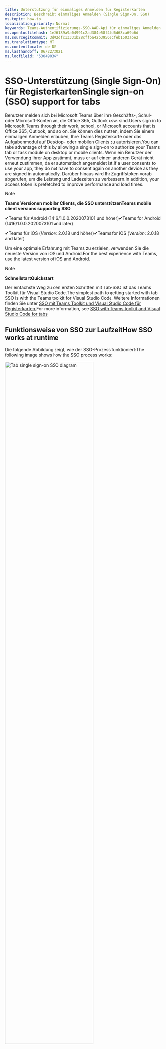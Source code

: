 ```yaml
---
title: Unterstützung für einmaliges Anmelden für Registerkarten
description: Beschreibt einmaliges Anmelden (Single Sign-On, SSO)
ms.topic: how-to
localization_priority: Normal
keywords: Teams-Authentifizierungs-SSO-AAD-Api für einmaliges Anmelden
ms.openlocfilehash: 1e26189a9a04991c2ad384e58f4fd6d68ca69b6d
ms.sourcegitcommit: 3d02dfc13331b28cffba42b39560cfeb1503abe2
ms.translationtype: MT
ms.contentlocale: de-DE
ms.lasthandoff: 06/22/2021
ms.locfileid: "53049036"
---
```

# <a name="single-sign-on-sso-support-for-tabs"></a><span data-ttu-id="13e89-104">SSO-Unterstützung (Single Sign-On) für Registerkarten</span><span class="sxs-lookup"><span data-stu-id="13e89-104">Single sign-on (SSO) support for tabs</span></span>

<span data-ttu-id="13e89-105">Benutzer melden sich bei Microsoft Teams über ihre Geschäfts-, Schul- oder Microsoft-Konten an, die Office 365, Outlook usw. sind.</span><span class="sxs-lookup"><span data-stu-id="13e89-105">Users sign in to Microsoft Teams through their work, school, or Microsoft accounts that is Office 365, Outlook, and so on.</span></span> <span data-ttu-id="13e89-106">Sie können dies nutzen, indem Sie einem einmaligen Anmelden erlauben, Ihre Teams Registerkarte oder das Aufgabenmodul auf Desktop- oder mobilen Clients zu autorisieren.</span><span class="sxs-lookup"><span data-stu-id="13e89-106">You can take advantage of this by allowing a single sign-on to authorize your Teams tab or task module on desktop or mobile clients.</span></span> <span data-ttu-id="13e89-107">Wenn ein Benutzer der Verwendung Ihrer App zustimmt, muss er auf einem anderen Gerät nicht erneut zustimmen, da er automatisch angemeldet ist.</span><span class="sxs-lookup"><span data-stu-id="13e89-107">If a user consents to use your app, they do not have to consent again on another device as they are signed in automatically.</span></span> <span data-ttu-id="13e89-108">Darüber hinaus wird Ihr Zugriffstoken vorab abgerufen, um die Leistung und Ladezeiten zu verbessern.</span><span class="sxs-lookup"><span data-stu-id="13e89-108">In addition, your access token is prefetched to improve performance and load times.</span></span>

> [!NOTE]
> <span data-ttu-id="13e89-109">**Teams Versionen mobiler Clients, die SSO unterstützen**</span><span class="sxs-lookup"><span data-stu-id="13e89-109">**Teams mobile client versions supporting SSO**</span></span>  
>
> <span data-ttu-id="13e89-110">✔Teams für Android (1416/1.0.0.2020073101 und höher)</span><span class="sxs-lookup"><span data-stu-id="13e89-110">✔Teams for Android (1416/1.0.0.2020073101 and later)</span></span>
>
> <span data-ttu-id="13e89-111">✔Teams für iOS (_Version:_ 2.0.18 und höher)</span><span class="sxs-lookup"><span data-stu-id="13e89-111">✔Teams for iOS (_Version_: 2.0.18 and later)</span></span>  
>
> <span data-ttu-id="13e89-112">Um eine optimale Erfahrung mit Teams zu erzielen, verwenden Sie die neueste Version von iOS und Android.</span><span class="sxs-lookup"><span data-stu-id="13e89-112">For the best experience with Teams, use the latest version of iOS and Android.</span></span>

> [!NOTE]
> <span data-ttu-id="13e89-113">**Schnellstart**</span><span class="sxs-lookup"><span data-stu-id="13e89-113">**Quickstart**</span></span>  
>
> <span data-ttu-id="13e89-114">Der einfachste Weg zu den ersten Schritten mit Tab-SSO ist das Teams Toolkit für Visual Studio Code.</span><span class="sxs-lookup"><span data-stu-id="13e89-114">The simplest path to getting started with tab SSO is with the Teams toolkit for Visual Studio Code.</span></span> <span data-ttu-id="13e89-115">Weitere Informationen finden Sie unter [SSO mit Teams Toolkit und Visual Studio Code für Registerkarten.](../../../toolkit/visual-studio-code-tab-sso.md)</span><span class="sxs-lookup"><span data-stu-id="13e89-115">For more information, see [SSO with Teams toolkit and Visual Studio Code for tabs](../../../toolkit/visual-studio-code-tab-sso.md)</span></span>

## <a name="how-sso-works-at-runtime"></a><span data-ttu-id="13e89-116">Funktionsweise von SSO zur Laufzeit</span><span class="sxs-lookup"><span data-stu-id="13e89-116">How SSO works at runtime</span></span>

<span data-ttu-id="13e89-117">Die folgende Abbildung zeigt, wie der SSO-Prozess funktioniert:</span><span class="sxs-lookup"><span data-stu-id="13e89-117">The following image shows how the SSO process works:</span></span>

<!-- markdownlint-disable MD033 -->
<img src="~/assets/images/tabs/tabs-sso-diagram.png" alt="Tab single sign-on SSO diagram" width="75%"/>

1. <span data-ttu-id="13e89-118">In der Registerkarte wird ein JavaScript-Aufruf an `getAuthToken()` durchgeführt.</span><span class="sxs-lookup"><span data-stu-id="13e89-118">In the tab, a JavaScript call is made to `getAuthToken()`.</span></span> <span data-ttu-id="13e89-119">Dadurch wird Teams angewiesen, ein Authentifizierungstoken für die Registerkartenanwendung abzurufen.</span><span class="sxs-lookup"><span data-stu-id="13e89-119">This tells Teams to obtain an authentication token for the tab application.</span></span>
2. <span data-ttu-id="13e89-120">Wenn der aktuelle Benutzer ihre Registerkartenanwendung zum ersten Mal verwendet hat, wird eine Anforderungsaufforderung zur Zustimmung angezeigt, wenn eine Zustimmung erforderlich ist, oder um die schrittweise Authentifizierung wie die zweistufige Authentifizierung zu behandeln.</span><span class="sxs-lookup"><span data-stu-id="13e89-120">If this is the first time the current user has used your tab application, there is a request prompt to consent if consent is required or to handle step-up authentication such as two-factor authentication.</span></span>
3. <span data-ttu-id="13e89-121">Teams fordert das Registerkartenanwendungstoken vom Azure Active Directory-Endpunkt (AAD) für den aktuellen Benutzer an.</span><span class="sxs-lookup"><span data-stu-id="13e89-121">Teams requests the tab application token from the Azure Active Directory (AAD) endpoint for the current user.</span></span>
4. <span data-ttu-id="13e89-122">AAD sendet das Registerkartenanwendungstoken an die Teams Anwendung.</span><span class="sxs-lookup"><span data-stu-id="13e89-122">AAD sends the tab application token to the Teams application.</span></span>
5. <span data-ttu-id="13e89-123">Teams sendet das Registerkartenanwendungstoken als Teil des ergebnisobjekts, das vom Aufruf zurückgegeben wird, an die `getAuthToken()` Registerkarte.</span><span class="sxs-lookup"><span data-stu-id="13e89-123">Teams sends the tab application token to the tab as part of the result object returned by the `getAuthToken()` call.</span></span>
6. <span data-ttu-id="13e89-124">Das Token wird in der Registerkartenanwendung mithilfe von JavaScript analysiert, um die erforderlichen Informationen wie die E-Mail-Adresse des Benutzers zu extrahieren.</span><span class="sxs-lookup"><span data-stu-id="13e89-124">The token is parsed in the tab application using JavaScript, to extract required information, such as the user's email address.</span></span>

> [!NOTE]
> <span data-ttu-id="13e89-125">Dies gilt nur für die `getAuthToken()` Zustimmung zu einer begrenzten Gruppe von APIs auf Benutzerebene, bei denen es sich um E-Mails, Profile, offline_access und OpenId handelt.</span><span class="sxs-lookup"><span data-stu-id="13e89-125">The `getAuthToken()` is only valid for consenting to a limited set of user-level APIs that is email, profile, offline_access and OpenId.</span></span> <span data-ttu-id="13e89-126">Es wird nicht für weitere Graph Bereichen wie `User.Read` oder `Mail.Read` verwendet.</span><span class="sxs-lookup"><span data-stu-id="13e89-126">It is not used for further Graph scopes such as `User.Read` or `Mail.Read`.</span></span> <span data-ttu-id="13e89-127">Empfohlene Problemumgehungen finden Sie in [zusätzlichen Graph Bereichen.](#apps-that-require-additional-graph-scopes)</span><span class="sxs-lookup"><span data-stu-id="13e89-127">For suggested workarounds, see [additional Graph scopes](#apps-that-require-additional-graph-scopes).</span></span>

<span data-ttu-id="13e89-128">Die SSO-API funktioniert auch in [Aufgabenmodulen,](../../../task-modules-and-cards/what-are-task-modules.md) die Webinhalte einbetten.</span><span class="sxs-lookup"><span data-stu-id="13e89-128">The SSO API also works in [task modules](../../../task-modules-and-cards/what-are-task-modules.md) that embed web content.</span></span>

## <a name="develop-an-sso-microsoft-teams-tab"></a><span data-ttu-id="13e89-129">Entwickeln einer SSO-Microsoft Teams-Registerkarte</span><span class="sxs-lookup"><span data-stu-id="13e89-129">Develop an SSO Microsoft Teams tab</span></span>

<span data-ttu-id="13e89-130">In diesem Abschnitt werden die Aufgaben zum Erstellen einer Teams Registerkarte beschrieben, die SSO verwendet.</span><span class="sxs-lookup"><span data-stu-id="13e89-130">This section describes the tasks involved in creating a Teams tab that uses SSO.</span></span> <span data-ttu-id="13e89-131">Diese Aufgaben sind sprach- und frameworkunabhängig.</span><span class="sxs-lookup"><span data-stu-id="13e89-131">These tasks are language- and framework-agnostic.</span></span>

### <a name="1-create-your-aad-application"></a><span data-ttu-id="13e89-132">1. Erstellen Der AAD-Anwendung</span><span class="sxs-lookup"><span data-stu-id="13e89-132">1. Create your AAD application</span></span>

<span data-ttu-id="13e89-133">**So registrieren Sie Ihre Anwendung in der [AAD-Portalübersicht](https://azure.microsoft.com/features/azure-portal/)**</span><span class="sxs-lookup"><span data-stu-id="13e89-133">**To register your application in the [AAD portal](https://azure.microsoft.com/features/azure-portal/) overview**</span></span>

1. <span data-ttu-id="13e89-134">Rufen Sie Ihre [AAD-Anwendungs-ID ab.](/azure/active-directory/develop/howto-create-service-principal-portal#get-values-for-signing-in)</span><span class="sxs-lookup"><span data-stu-id="13e89-134">Get your [AAD Application ID](/azure/active-directory/develop/howto-create-service-principal-portal#get-values-for-signing-in).</span></span> 
1. <span data-ttu-id="13e89-135">Geben Sie die Berechtigungen an, die Ihre Anwendung für den AAD-Endpunkt benötigt, und optional Graph.</span><span class="sxs-lookup"><span data-stu-id="13e89-135">Specify the permissions that your application needs for the AAD endpoint and, optionally, Graph.</span></span>
1. <span data-ttu-id="13e89-136">[Erteilen von Berechtigungen](/azure/active-directory/develop/howto-create-service-principal-portal#configure-access-policies-on-resources) für Teams Desktop-, Web- und mobile Anwendungen.</span><span class="sxs-lookup"><span data-stu-id="13e89-136">[Grant permissions](/azure/active-directory/develop/howto-create-service-principal-portal#configure-access-policies-on-resources) for Teams desktop, web, and mobile applications.</span></span>
1. <span data-ttu-id="13e89-137">Autorisieren Sie Teams vorab, indem Sie auf die Schaltfläche **"Bereich hinzufügen"** klicken, und geben Sie im daraufhin geöffneten Bereich **access_as_user** als **Bereichsnamen** ein.</span><span class="sxs-lookup"><span data-stu-id="13e89-137">Pre-authorize Teams by selecting the **Add a scope** button and in the panel that opens, enter **access_as_user** as the **Scope name**.</span></span>

> [!NOTE]
> <span data-ttu-id="13e89-138">Es gibt einige wichtige Einschränkungen, die Sie kennen müssen:</span><span class="sxs-lookup"><span data-stu-id="13e89-138">There are some important restrictions that you must know:</span></span>
>
> * <span data-ttu-id="13e89-139">Es werden nur Graph API-Berechtigungen auf Benutzerebene unterstützt, d. h. E-Mail, Profil, offline_access, OpenId.</span><span class="sxs-lookup"><span data-stu-id="13e89-139">Only user-level Graph API permissions are supported that is, email, profile, offline_access, OpenId.</span></span> <span data-ttu-id="13e89-140">Wenn Sie Zugriff auf andere Graph Bereichen haben müssen, z. B. `User.Read` oder , lesen Sie die empfohlene `Mail.Read` [Problemumgehung.](#apps-that-require-additional-graph-scopes)</span><span class="sxs-lookup"><span data-stu-id="13e89-140">If you must have access to other Graph scopes such as `User.Read` or `Mail.Read`, see [recommended workaround](#apps-that-require-additional-graph-scopes).</span></span>
> * <span data-ttu-id="13e89-141">Es ist wichtig, dass der Domänenname Ihrer Anwendung mit dem Domänennamen übereinstimmt, den Sie für Ihre AAD-Anwendung registriert haben.</span><span class="sxs-lookup"><span data-stu-id="13e89-141">It is important that your application's domain name is the same as the domain name you have registered for your AAD application.</span></span>
> * <span data-ttu-id="13e89-142">Derzeit werden mehrere Domänen pro App nicht unterstützt.</span><span class="sxs-lookup"><span data-stu-id="13e89-142">Currently multiple domains per app are not supported.</span></span>

<span data-ttu-id="13e89-143">**So registrieren Sie Ihre App über das AAD-Portal**</span><span class="sxs-lookup"><span data-stu-id="13e89-143">**To register your app through the AAD portal**</span></span>

1. <span data-ttu-id="13e89-144">Registrieren Sie eine neue Anwendung im [AAD-App-Registrierungsportal.](https://go.microsoft.com/fwlink/?linkid=2083908)</span><span class="sxs-lookup"><span data-stu-id="13e89-144">Register a new application in the [AAD App Registrations](https://go.microsoft.com/fwlink/?linkid=2083908) portal.</span></span>
1. <span data-ttu-id="13e89-145">Wählen Sie **"Neue Registrierung"** aus.</span><span class="sxs-lookup"><span data-stu-id="13e89-145">Select **New Registration**.</span></span> <span data-ttu-id="13e89-146">Die Seite **"Anwendung registrieren"** wird angezeigt.</span><span class="sxs-lookup"><span data-stu-id="13e89-146">The **Register an application** page appears.</span></span>
1. <span data-ttu-id="13e89-147">Geben Sie auf der Seite **"Anwendung registrieren"** die folgenden Werte ein:</span><span class="sxs-lookup"><span data-stu-id="13e89-147">In the **Register an application** page, enter the following values:</span></span>
    1. <span data-ttu-id="13e89-148">Geben Sie einen **Namen** für Ihre App ein.</span><span class="sxs-lookup"><span data-stu-id="13e89-148">Enter a **Name** for your app.</span></span>
    2. <span data-ttu-id="13e89-149">Wählen Sie die **unterstützten Kontotypen** aus, wählen Sie den Kontotyp "Einzelner Mandant" oder "Mehrinstanzenkonto" aus.</span><span class="sxs-lookup"><span data-stu-id="13e89-149">Choose the **Supported account types**, select single tenant or multitenant account type.</span></span> <span data-ttu-id="13e89-150">¹</span><span class="sxs-lookup"><span data-stu-id="13e89-150">¹</span></span>
    * <span data-ttu-id="13e89-151">Lassen Sie **URI umleiten** leer.</span><span class="sxs-lookup"><span data-stu-id="13e89-151">Leave **Redirect URI** empty.</span></span>
    3. <span data-ttu-id="13e89-152">Wählen Sie **Registrieren** aus.</span><span class="sxs-lookup"><span data-stu-id="13e89-152">Choose **Register**.</span></span>
1. <span data-ttu-id="13e89-153">Kopieren und speichern Sie auf der Übersichtsseite die **Anwendungs-ID (Client-ID).**</span><span class="sxs-lookup"><span data-stu-id="13e89-153">On the overview page, copy and save the **Application (client) ID**.</span></span> <span data-ttu-id="13e89-154">Sie müssen ihn später beim Aktualisieren des Teams Anwendungsmanifests verwenden.</span><span class="sxs-lookup"><span data-stu-id="13e89-154">You must have it later when updating your Teams application manifest.</span></span>
1. <span data-ttu-id="13e89-155">Wählen Sie unter **Verwalten** die Option **Eine API verfügbar machen** aus.</span><span class="sxs-lookup"><span data-stu-id="13e89-155">Under **Manage**, select **Expose an API**.</span></span>

    > [!NOTE]
    > <span data-ttu-id="13e89-156">Wenn Sie eine App mit einem Bot und einer Registerkarte erstellen, geben Sie den Anwendungs-ID-URI als `api://fully-qualified-domain-name.com/botid-{YourBotId}` .</span><span class="sxs-lookup"><span data-stu-id="13e89-156">If you are building an app with a bot and a tab, enter the Application ID URI as `api://fully-qualified-domain-name.com/botid-{YourBotId}`.</span></span>

1. <span data-ttu-id="13e89-157">Wählen Sie den Link **"Festlegen"** aus, um den Anwendungs-ID-URI in Form von zu `api://{AppID}` generieren.</span><span class="sxs-lookup"><span data-stu-id="13e89-157">Select the **Set** link to generate the Application ID URI in the form of `api://{AppID}`.</span></span> <span data-ttu-id="13e89-158">Fügen Sie Ihren vollqualifizierten Domänennamen mit einem schrägen Schrägstrich "/" an das Ende zwischen den doppelten Schrägstrichen und der GUID ein.</span><span class="sxs-lookup"><span data-stu-id="13e89-158">Insert your fully qualified domain name with a forward slash "/" appended to the end, between the double forward slashes and the GUID.</span></span> <span data-ttu-id="13e89-159">Die gesamte ID muss die Form von `api://fully-qualified-domain-name.com/{AppID}` aufweisen.</span><span class="sxs-lookup"><span data-stu-id="13e89-159">The entire ID must have the form of `api://fully-qualified-domain-name.com/{AppID}`.</span></span> <span data-ttu-id="13e89-160">² Beispiel: `api://subdomain.example.com/00000000-0000-0000-0000-000000000000` .</span><span class="sxs-lookup"><span data-stu-id="13e89-160">² For example, `api://subdomain.example.com/00000000-0000-0000-0000-000000000000`.</span></span> <span data-ttu-id="13e89-161">Der vollqualifizierte Domänenname ist der lesbare Domänenname, aus dem Ihre App bereitgestellt wird.</span><span class="sxs-lookup"><span data-stu-id="13e89-161">The fully qualified domain name is the human readable domain name from which your app is served.</span></span> <span data-ttu-id="13e89-162">Wenn Sie einen Tunneldienst wie ngrok verwenden, müssen Sie diesen Wert aktualisieren, wenn sich Ihre ngrok-Unterdomäne ändert.</span><span class="sxs-lookup"><span data-stu-id="13e89-162">If you are using a tunneling service such as ngrok, you must update this value whenever your ngrok subdomain changes.</span></span>
1. <span data-ttu-id="13e89-163">Wählen Sie **Bereich hinzufügen**.</span><span class="sxs-lookup"><span data-stu-id="13e89-163">Select **Add a scope**.</span></span> <span data-ttu-id="13e89-164">Geben Sie im daraufhin geöffneten Bereich **access_as_user** als **Bereichsnamen** ein.</span><span class="sxs-lookup"><span data-stu-id="13e89-164">In the panel that opens, enter **access_as_user** as the **Scope name**.</span></span>
1. <span data-ttu-id="13e89-165">Geben Sie im Feld **Wer zustimmen können?** **Administratoren und Benutzer** ein.</span><span class="sxs-lookup"><span data-stu-id="13e89-165">In the **Who can consent?** box, enter **Admins and users**.</span></span>
1. <span data-ttu-id="13e89-166">Geben Sie die Details in die Felder für die Konfiguration der Aufforderungen zur Administrator- und Benutzerzustimmung mit werten ein, die für den Bereich geeignet `access_as_user` sind:</span><span class="sxs-lookup"><span data-stu-id="13e89-166">Enter the details in the boxes for configuring the admin and user consent prompts with values that are appropriate for the `access_as_user` scope:</span></span>
    * <span data-ttu-id="13e89-167">**Titel der Administratoreinwilligung**: Teams kann auf das Benutzerprofil zugreifen.</span><span class="sxs-lookup"><span data-stu-id="13e89-167">**Admin consent title:** Teams can access the user’s profile.</span></span>
    * <span data-ttu-id="13e89-168">Beschreibung der **Administratorzustimmung:** Teams können die Web-APIs der App als aktueller Benutzer aufrufen.</span><span class="sxs-lookup"><span data-stu-id="13e89-168">**Admin consent description**: Teams can call the app’s web APIs as the current user.</span></span>
    * <span data-ttu-id="13e89-169">Titel der **Benutzergenehmigung:** Teams können in Ihrem Namen auf Ihr Profil zugreifen und Anforderungen stellen.</span><span class="sxs-lookup"><span data-stu-id="13e89-169">**User consent title**: Teams can access your profile and make requests on your behalf.</span></span>
    * <span data-ttu-id="13e89-170">Beschreibung der **Benutzergenehmigung:** Teams können die APIs dieser App mit den gleichen Rechten aufrufen wie Sie.</span><span class="sxs-lookup"><span data-stu-id="13e89-170">**User consent description:** Teams can call this app’s APIs with the same rights as you have.</span></span>
1. <span data-ttu-id="13e89-171">Stellen Sie sicher, **Zustand** auf **Aktiviert** festgelegt ist.</span><span class="sxs-lookup"><span data-stu-id="13e89-171">Ensure that **State** is set to **Enabled**.</span></span>
1. <span data-ttu-id="13e89-172">Wählen Sie **"Bereich hinzufügen"** aus, um die Details zu speichern.</span><span class="sxs-lookup"><span data-stu-id="13e89-172">Select **Add scope** to save the details.</span></span> <span data-ttu-id="13e89-173">Der Domänenteil des **Bereichsnamens,** der unterhalb des Textfelds angezeigt wird, muss automatisch mit dem im vorherigen Schritt festgelegten **Anwendungs-ID-URI** übereinstimmen, `/access_as_user` wobei er am Ende angefügt `api://subdomain.example.com/00000000-0000-0000-0000-000000000000/access_as_user` wird.</span><span class="sxs-lookup"><span data-stu-id="13e89-173">The domain part of the **Scope name** displayed below the text field must automatically match the **Application ID** URI set in the previous step, with `/access_as_user` appended to the end `api://subdomain.example.com/00000000-0000-0000-0000-000000000000/access_as_user`.</span></span>
1. <span data-ttu-id="13e89-174">Identifizieren Sie im Abschnitt **"Autorisierte Clientanwendungen"** die Anwendungen, die Sie für die Webanwendung Ihrer App autorisieren möchten.</span><span class="sxs-lookup"><span data-stu-id="13e89-174">In the **Authorized client applications** section, identify the applications that you want to authorize for your app’s web application.</span></span> <span data-ttu-id="13e89-175">Wählen Sie **"Clientanwendung hinzufügen"** aus.</span><span class="sxs-lookup"><span data-stu-id="13e89-175">Select **Add a client application**.</span></span> <span data-ttu-id="13e89-176">Geben Sie jede der folgenden Client-IDs ein, und wählen Sie den autorisierten Bereich aus, den Sie im vorherigen Schritt erstellt haben:</span><span class="sxs-lookup"><span data-stu-id="13e89-176">Enter each of the following client IDs and select the authorized scope you created in the previous step:</span></span>
    * <span data-ttu-id="13e89-177">`1fec8e78-bce4-4aaf-ab1b-5451cc387264`für Teams mobile oder Desktopanwendung.</span><span class="sxs-lookup"><span data-stu-id="13e89-177">`1fec8e78-bce4-4aaf-ab1b-5451cc387264` for Teams mobile or desktop application.</span></span>
    * <span data-ttu-id="13e89-178">`5e3ce6c0-2b1f-4285-8d4b-75ee78787346`für Teams Webanwendung.</span><span class="sxs-lookup"><span data-stu-id="13e89-178">`5e3ce6c0-2b1f-4285-8d4b-75ee78787346` for Teams web application.</span></span>
1. <span data-ttu-id="13e89-179">Navigieren Sie zu **API-Berechtigungen.**</span><span class="sxs-lookup"><span data-stu-id="13e89-179">Navigate to **API Permissions**.</span></span> <span data-ttu-id="13e89-180">Wählen **Sie eine Berechtigung Hinzufügen** von Microsoft  >  **Graph** delegierte  >  **Berechtigungen** aus, und fügen Sie dann die folgenden Berechtigungen aus Graph API hinzu:</span><span class="sxs-lookup"><span data-stu-id="13e89-180">Select **Add a permission** > **Microsoft Graph** > **Delegated permissions**, then add the following permissions from Graph API:</span></span>
    * <span data-ttu-id="13e89-181">User.Read ist standardmäßig aktiviert</span><span class="sxs-lookup"><span data-stu-id="13e89-181">User.Read enabled by default</span></span>
    * <span data-ttu-id="13e89-182">email</span><span class="sxs-lookup"><span data-stu-id="13e89-182">email</span></span>
    * <span data-ttu-id="13e89-183">offline_access</span><span class="sxs-lookup"><span data-stu-id="13e89-183">offline_access</span></span>
    * <span data-ttu-id="13e89-184">Openid</span><span class="sxs-lookup"><span data-stu-id="13e89-184">OpenId</span></span>
    * <span data-ttu-id="13e89-185">profile</span><span class="sxs-lookup"><span data-stu-id="13e89-185">profile</span></span>

1. <span data-ttu-id="13e89-186">Navigieren Sie zur **Authentifizierung.**</span><span class="sxs-lookup"><span data-stu-id="13e89-186">Navigate to **Authentication**.</span></span>

    <span data-ttu-id="13e89-187">Wenn einer App keine IT-Administratorzustimmung erteilt wurde, müssen Benutzer die Zustimmung erteilen, wenn sie eine App zum ersten Mal verwenden.</span><span class="sxs-lookup"><span data-stu-id="13e89-187">If an app has not been granted IT admin consent, users have to provide consent the first time they use an app.</span></span>

    <span data-ttu-id="13e89-188">So geben Sie einen Umleitungs-URI ein:</span><span class="sxs-lookup"><span data-stu-id="13e89-188">To enter a redirect URI:</span></span>
    * <span data-ttu-id="13e89-189">Wählen Sie **"Plattform hinzufügen"** aus.</span><span class="sxs-lookup"><span data-stu-id="13e89-189">Select **Add a platform**.</span></span>
    * <span data-ttu-id="13e89-190">Wählen Sie **"Web"** aus.</span><span class="sxs-lookup"><span data-stu-id="13e89-190">Select **web**.</span></span>
    * <span data-ttu-id="13e89-191">Geben Sie den **Umleitungs-URI** für Ihre App ein.</span><span class="sxs-lookup"><span data-stu-id="13e89-191">Enter the **redirect URI** for your app.</span></span> <span data-ttu-id="13e89-192">Dies ist die Seite, auf der ein erfolgreicher impliziter Genehmigungsfluss den Benutzer umleitet.</span><span class="sxs-lookup"><span data-stu-id="13e89-192">This is the page where a successful implicit grant flow redirects the user.</span></span> <span data-ttu-id="13e89-193">Dies ist der gleiche vollqualifizierte Domänenname, den Sie in Schritt 5 eingegeben haben, gefolgt von der API-Route, an die eine Authentifizierungsantwort gesendet wird.</span><span class="sxs-lookup"><span data-stu-id="13e89-193">This is the same fully qualified domain name that you entered in step 5 followed by the API route where an authentication response is sent.</span></span> <span data-ttu-id="13e89-194">Wenn Sie einem der Teams Beispiele folgen, ist dies `https://subdomain.example.com/auth-end` .</span><span class="sxs-lookup"><span data-stu-id="13e89-194">If you are following any of the Teams samples, this is `https://subdomain.example.com/auth-end`.</span></span>

    <span data-ttu-id="13e89-195">Aktivieren Sie die implizite Genehmigung, indem Sie die folgenden Kontrollkästchen aktivieren: ✔ ID-Token ✔ Zugriffstoken</span><span class="sxs-lookup"><span data-stu-id="13e89-195">Enable implicit grant by checking the following boxes:  ✔ ID Token  ✔ Access Token</span></span>

<span data-ttu-id="13e89-196">Glückwunsch!</span><span class="sxs-lookup"><span data-stu-id="13e89-196">Congratulations!</span></span> <span data-ttu-id="13e89-197">Sie haben die Voraussetzungen für die App-Registrierung erfüllt, um mit Ihrer Registerkarten-SSO-App fortzufahren.</span><span class="sxs-lookup"><span data-stu-id="13e89-197">You have completed the app registration prerequisites to proceed with your tab SSO app.</span></span>

> [!NOTE]
>
> * <span data-ttu-id="13e89-198">Wenn Ihre AAD-App im selben Mandanten registriert ist, in dem Sie eine Authentifizierungsanforderung in Teams stellen, kann der Benutzer nicht zur Zustimmung aufgefordert werden und erhält sofort ein Zugriffstoken.</span><span class="sxs-lookup"><span data-stu-id="13e89-198">¹ If your AAD app is registered in the same tenant where you are making an authentication request in Teams, the user cannot be asked to consent and is granted an access token right away.</span></span> <span data-ttu-id="13e89-199">Benutzer stimmen diesen Berechtigungen nur zu, wenn die AAD-App in einem anderen Mandanten registriert ist.</span><span class="sxs-lookup"><span data-stu-id="13e89-199">Users only consent to these permissions if the AAD app is registered in a different tenant.</span></span>
> * <span data-ttu-id="13e89-200">² Wenn die benutzerdefinierte Domäne nicht zu AAD hinzugefügt wird, erhalten Sie einen Fehler, der besagt, dass der Hostname nicht auf einer bereits im Besitz befindlichen Domäne basieren darf.</span><span class="sxs-lookup"><span data-stu-id="13e89-200">² If the custom domain is not added to AAD, you get an error stating that the host name must not be based on an already owned domain.</span></span> <span data-ttu-id="13e89-201">Um AAD eine benutzerdefinierte Domäne hinzuzufügen und zu registrieren, folgen Sie der [AAD-Prozedur, um einen benutzerdefinierten Domänennamen hinzuzufügen,](/azure/active-directory/fundamentals/add-custom-domain) und wiederholen Sie dann Schritt 5.</span><span class="sxs-lookup"><span data-stu-id="13e89-201">To add custom domain to AAD and register it, follow the [add a custom domain name to AAD](/azure/active-directory/fundamentals/add-custom-domain) procedure, and then repeat step 5.</span></span> <span data-ttu-id="13e89-202">Sie können diesen Fehler auch erhalten, wenn Sie nicht mit Administratoranmeldeinformationen im Office 365 Mandanten angemeldet sind.</span><span class="sxs-lookup"><span data-stu-id="13e89-202">You can also get this error if you are not signed in with Admin credentials in the Office 365 tenancy.</span></span>
> * <span data-ttu-id="13e89-203">Wenn Sie den Benutzerprinzipalnamen (USER Principal Name, UPN) im zurückgegebenen Zugriffstoken nicht erhalten, können Sie ihn als [optionalen Anspruch](/azure/active-directory/develop/active-directory-optional-claims) in AAD hinzufügen.</span><span class="sxs-lookup"><span data-stu-id="13e89-203">If you are not receiving the user principal name (UPN) in the returned access token, you can add it as an [optional claim](/azure/active-directory/develop/active-directory-optional-claims) in AAD.</span></span>

### <a name="2-update-your-teams-application-manifest"></a><span data-ttu-id="13e89-204">2. Aktualisieren Des Teams Anwendungsmanifests</span><span class="sxs-lookup"><span data-stu-id="13e89-204">2. Update your Teams application manifest</span></span>

<span data-ttu-id="13e89-205">Verwenden Sie den folgenden Code, um ihrem Teams Manifest neue Eigenschaften hinzuzufügen:</span><span class="sxs-lookup"><span data-stu-id="13e89-205">Use the following code to add new properties to your Teams manifest:</span></span>

```json
"webApplicationInfo": {
  "id": "00000000-0000-0000-0000-000000000000",
  "resource": "api://subdomain.example.com/00000000-0000-0000-0000-000000000000"
}
```

* <span data-ttu-id="13e89-206">**WebApplicationInfo** ist das übergeordnete Element der folgenden Elemente:</span><span class="sxs-lookup"><span data-stu-id="13e89-206">**WebApplicationInfo** is the parent of the following elements:</span></span>

> [!div class="checklist"]
> * <span data-ttu-id="13e89-207">**id** – Die Client-ID der Anwendung.</span><span class="sxs-lookup"><span data-stu-id="13e89-207">**id** - The client ID of the application.</span></span> <span data-ttu-id="13e89-208">Dies ist die Anwendungs-ID, die Sie beim Registrieren der Anwendung bei Azure AD erhalten haben.</span><span class="sxs-lookup"><span data-stu-id="13e89-208">This is the application ID that you obtained as part of registering the application with Azure AD.</span></span>
>* <span data-ttu-id="13e89-209">**ressource** – Die Domäne und Unterdomäne Ihrer Anwendung.</span><span class="sxs-lookup"><span data-stu-id="13e89-209">**resource** - The domain and subdomain of your application.</span></span> <span data-ttu-id="13e89-210">Dies ist der gleiche URI (einschließlich des `api://` Protokolls), den Sie beim Erstellen des in Schritt 6 registriert `scope` haben.</span><span class="sxs-lookup"><span data-stu-id="13e89-210">This is the same URI (including the `api://` protocol) that you registered when creating your `scope` in step 6.</span></span> <span data-ttu-id="13e89-211">Sie dürfen den Pfad nicht `access_as_user` in Ihre Ressource einschließen.</span><span class="sxs-lookup"><span data-stu-id="13e89-211">You must not include the `access_as_user` path in your resource.</span></span> <span data-ttu-id="13e89-212">Der Domänenteil dieses URI muss mit der Domäne übereinstimmen, einschließlich aller Unterdomänen, die in den URLs Ihres Teams Anwendungsmanifests verwendet werden.</span><span class="sxs-lookup"><span data-stu-id="13e89-212">The domain part of this URI must match the domain, including any subdomains, used in the URLs of your Teams application manifest.</span></span>

> [!NOTE]
>
>* <span data-ttu-id="13e89-213">Die Ressource für eine AAD-App ist in der Regel der Stamm der Website-URL und der appID (z. B. `api://subdomain.example.com/00000000-0000-0000-0000-000000000000` ).</span><span class="sxs-lookup"><span data-stu-id="13e89-213">The resource for an AAD app is usually the root of its site URL and the appID (e.g. `api://subdomain.example.com/00000000-0000-0000-0000-000000000000`).</span></span> <span data-ttu-id="13e89-214">Dieser Wert wird auch verwendet, um sicherzustellen, dass Ihre Anforderung von derselben Domäne stammt.</span><span class="sxs-lookup"><span data-stu-id="13e89-214">This value is also used to ensure your request is coming from the same domain.</span></span> <span data-ttu-id="13e89-215">Stellen Sie sicher, dass die `contentURL` Registerkarte dieselben Domänen wie Ihre Ressourceneigenschaft verwendet.</span><span class="sxs-lookup"><span data-stu-id="13e89-215">Ensure that the `contentURL` for your tab uses the same domains as your resource property.</span></span>
>* <span data-ttu-id="13e89-216">Sie müssen die Manifestversion 1.5 oder höher verwenden, um das Feld zu `webApplicationInfo` implementieren.</span><span class="sxs-lookup"><span data-stu-id="13e89-216">You must use manifest version 1.5 or higher to implement the `webApplicationInfo` field.</span></span>

### <a name="3-get-an-authentication-token-from-your-client-side-code"></a><span data-ttu-id="13e89-217">3. Abrufen eines Authentifizierungstokens aus ihrem clientseitigen Code</span><span class="sxs-lookup"><span data-stu-id="13e89-217">3. Get an authentication token from your client-side code</span></span>

<span data-ttu-id="13e89-218">Verwenden Sie die folgende Authentifizierungs-API:</span><span class="sxs-lookup"><span data-stu-id="13e89-218">Use the following authentication API:</span></span>

```javascript
var authTokenRequest = {
  successCallback: function(result) { console.log("Success: " + result); },
  failureCallback: function(error) { console.log("Failure: " + error); }
};
microsoftTeams.authentication.getAuthToken(authTokenRequest);
```

<span data-ttu-id="13e89-219">Wenn Sie anrufen `getAuthToken` – und eine zusätzliche Benutzerzustimmung für Berechtigungen auf Benutzerebene erforderlich ist, wird dem Benutzer ein Dialogfeld angezeigt, um zusätzliche Zustimmung zu erteilen.</span><span class="sxs-lookup"><span data-stu-id="13e89-219">When you call `getAuthToken` - and additional user consent is required for user-level permissions, a dialog is shown to the user to grant additional consent.</span></span>

<span data-ttu-id="13e89-220">Nachdem Sie das Zugriffstoken im Erfolgsrückruf erhalten haben, können Sie das Zugriffstoken decodieren, um die diesem Token zugeordneten Ansprüche anzuzeigen.</span><span class="sxs-lookup"><span data-stu-id="13e89-220">After you receive the access token in the success callback, you can decode the access token to view the claims associated with that token.</span></span> <span data-ttu-id="13e89-221">Optional können Sie das Zugriffstoken manuell kopieren und in ein Tool einfügen, z. [B. jwt.ms,](https://jwt.ms/) um dessen Inhalt zu überprüfen.</span><span class="sxs-lookup"><span data-stu-id="13e89-221">Optionally, you can manually copy and paste the access token into a tool, such as [jwt.ms](https://jwt.ms/) to inspect its contents.</span></span> <span data-ttu-id="13e89-222">Wenn Sie den UPN im zurückgegebenen Zugriffstoken nicht erhalten, können Sie ihn als [optionalen Anspruch](/azure/active-directory/develop/active-directory-optional-claims) in AAD hinzufügen.</span><span class="sxs-lookup"><span data-stu-id="13e89-222">If you are not receiving the UPN in the returned access token, you can add it as an [optional claim](/azure/active-directory/develop/active-directory-optional-claims) in AAD.</span></span>

<p>
    <img src="~/assets/images/tabs/tabs-sso-prompt.png" alt="Tab single sign-on SSO dialog prompt" width="75%"/>
</p>

## <a name="code-sample"></a><span data-ttu-id="13e89-223">Codebeispiel</span><span class="sxs-lookup"><span data-stu-id="13e89-223">Code sample</span></span>

|<span data-ttu-id="13e89-224">**Beispielname**</span><span class="sxs-lookup"><span data-stu-id="13e89-224">**Sample name**</span></span>|<span data-ttu-id="13e89-225">**Description**</span><span class="sxs-lookup"><span data-stu-id="13e89-225">**Description**</span></span>|<span data-ttu-id="13e89-226">**C#**</span><span class="sxs-lookup"><span data-stu-id="13e89-226">**C#**</span></span>|<span data-ttu-id="13e89-227">**Node.js**</span><span class="sxs-lookup"><span data-stu-id="13e89-227">**Node.js**</span></span>|
|---------------|---------------|------|--------------|
| <span data-ttu-id="13e89-228">Registerkarten-SSO</span><span class="sxs-lookup"><span data-stu-id="13e89-228">Tab SSO</span></span> |<span data-ttu-id="13e89-229">Microsoft Teams Beispiel-App für Registerkarten Azure AD SSO</span><span class="sxs-lookup"><span data-stu-id="13e89-229">Microsoft Teams sample app for tabs Azure AD SSO</span></span>| [<span data-ttu-id="13e89-230">View</span><span class="sxs-lookup"><span data-stu-id="13e89-230">View</span></span>](https://github.com/OfficeDev/Microsoft-Teams-Samples/tree/main/samples/tab-sso/csharp)|<span data-ttu-id="13e89-231">[View](https://github.com/OfficeDev/Microsoft-Teams-Samples/blob/main/samples/tab-sso/nodejs),</span><span class="sxs-lookup"><span data-stu-id="13e89-231">[View](https://github.com/OfficeDev/Microsoft-Teams-Samples/blob/main/samples/tab-sso/nodejs),</span></span> </br>[<span data-ttu-id="13e89-232">Teams Toolkit</span><span class="sxs-lookup"><span data-stu-id="13e89-232">Teams Toolkit</span></span>](../../../toolkit/visual-studio-code-tab-sso.md)|

## <a name="known-limitations"></a><span data-ttu-id="13e89-233">Bekannte Einschränkungen</span><span class="sxs-lookup"><span data-stu-id="13e89-233">Known limitations</span></span>

### <a name="apps-that-require-additional-graph-scopes"></a><span data-ttu-id="13e89-234">Apps, die zusätzliche Graph Bereiche erfordern</span><span class="sxs-lookup"><span data-stu-id="13e89-234">Apps that require additional Graph scopes</span></span>

<span data-ttu-id="13e89-235">Unsere aktuelle Implementierung für SSO erteilt nur die Zustimmung für Berechtigungen auf Benutzerebene, die E-Mail, Profil, offline_access, OpenId und nicht für andere APIs wie User.Read oder Mail.Read sind.</span><span class="sxs-lookup"><span data-stu-id="13e89-235">Our current implementation for SSO only grants consent for user-level permissions that is email, profile, offline_access, OpenId and not for other APIs such as User.Read or Mail.Read.</span></span> <span data-ttu-id="13e89-236">Wenn Ihre App weitere Graph Bereichen benötigt, finden Sie im nächsten Abschnitt einige Problemumgehungen für die Aktivierung.</span><span class="sxs-lookup"><span data-stu-id="13e89-236">If your app needs further Graph scopes, the next section provides some enabling workarounds.</span></span>

#### <a name="tenant-admin-consent"></a><span data-ttu-id="13e89-237">Mandantenadministratorzustimmung</span><span class="sxs-lookup"><span data-stu-id="13e89-237">Tenant Admin Consent</span></span>

<span data-ttu-id="13e89-238">Der einfachste Ansatz besteht darin, einen Mandantenadministrator zur Vorabzustimmung im Namen der Organisation zu bringen.</span><span class="sxs-lookup"><span data-stu-id="13e89-238">The simplest approach is to get a tenant admin to pre-consent on behalf of the organization.</span></span> <span data-ttu-id="13e89-239">Dies bedeutet, dass Benutzer diesen Bereichen nicht zustimmen müssen, und Sie können dann den Tokenserver mithilfe [des Im-Auftrag-of-Flusses von](/azure/active-directory/develop/v1-oauth2-on-behalf-of-flow)AAD austauschen.</span><span class="sxs-lookup"><span data-stu-id="13e89-239">This means users do not have to consent to these scopes and you can then be free to exchange the token server side using AAD’s [on-behalf-of flow](/azure/active-directory/develop/v1-oauth2-on-behalf-of-flow).</span></span> <span data-ttu-id="13e89-240">Diese Problemumgehung ist für interne Branchenanwendungen akzeptabel, reicht jedoch nicht für Drittanbieterentwickler aus, die sich nicht auf die Genehmigung durch den Mandantenadministrator verlassen können.</span><span class="sxs-lookup"><span data-stu-id="13e89-240">This workaround is acceptable for internal line-of-business applications but is not enough for third-party developers who are not able to rely on tenant admin approval.</span></span>

<span data-ttu-id="13e89-241">Eine einfache Möglichkeit, im Namen einer Organisation als Mandantenadministrator zuzustimmen, besteht darin, auf diese zu `https://login.microsoftonline.com/common/adminconsent?client_id=<AAD_App_ID>` verweisen.</span><span class="sxs-lookup"><span data-stu-id="13e89-241">A simple way of consenting on behalf of an organization as a tenant admin is to refer to `https://login.microsoftonline.com/common/adminconsent?client_id=<AAD_App_ID>`.</span></span>

#### <a name="ask-for-additional-consent-using-the-auth-api"></a><span data-ttu-id="13e89-242">Anfordern zusätzlicher Zustimmung mithilfe der Authentifizierungs-API</span><span class="sxs-lookup"><span data-stu-id="13e89-242">Ask for additional consent using the Auth API</span></span>

<span data-ttu-id="13e89-243">Ein weiterer Ansatz zum Abrufen zusätzlicher Graph Bereiche besteht darin, ein Zustimmungsdialogfeld mithilfe unseres vorhandenen [webbasierten Azure AD-Authentifizierungsansatzes](~/tabs/how-to/authentication/auth-tab-aad.md#navigate-to-the-authorization-page-from-your-popup-page) anzuzeigen, bei dem ein Dialogfeld für die Azure AD-Zustimmung angezeigt wird.</span><span class="sxs-lookup"><span data-stu-id="13e89-243">Another approach for getting additional Graph scopes is to present a consent dialog using our existing [web-based Azure AD authentication approach](~/tabs/how-to/authentication/auth-tab-aad.md#navigate-to-the-authorization-page-from-your-popup-page) which involves popping up an Azure AD consent dialog box.</span></span> 

<span data-ttu-id="13e89-244">**So fordern Sie eine zusätzliche Zustimmung mithilfe der Auth-API an**</span><span class="sxs-lookup"><span data-stu-id="13e89-244">**To ask for additional consent using the Auth API**</span></span>

1. <span data-ttu-id="13e89-245">Das abgerufene Token `getAuthToken()` muss serverseitig mithilfe von AAD [im Auftrag von Fluss](/azure/active-directory/develop/v2-oauth2-on-behalf-of-flow) ausgetauscht werden, um Zugriff auf diese zusätzlichen Graph APIs zu erhalten.</span><span class="sxs-lookup"><span data-stu-id="13e89-245">The token retrieved using `getAuthToken()` needs to be exchanged server-side using AAD [on-behalf-of flow](/azure/active-directory/develop/v2-oauth2-on-behalf-of-flow) to get access to those additional Graph APIs.</span></span> <span data-ttu-id="13e89-246">Stellen Sie sicher, dass Sie den v2-Graph-Endpunkt für diesen Austausch verwenden.</span><span class="sxs-lookup"><span data-stu-id="13e89-246">Ensure you use the v2 Graph endpoint for this exchange.</span></span>
2. <span data-ttu-id="13e89-247">Wenn der Austausch fehlschlägt, gibt AAD eine Ausnahme für ungültige Genehmigungen zurück.</span><span class="sxs-lookup"><span data-stu-id="13e89-247">If the exchange fails, AAD returns an invalid grant exception.</span></span> <span data-ttu-id="13e89-248">Es gibt in der Regel eine von zwei Fehlermeldungen `invalid_grant` oder `interaction_required` .</span><span class="sxs-lookup"><span data-stu-id="13e89-248">There are usually one of two error messages, `invalid_grant` or `interaction_required`.</span></span>
3. <span data-ttu-id="13e89-249">Wenn der Austausch fehlschlägt, müssen Sie zusätzliche Zustimmung anfordern.</span><span class="sxs-lookup"><span data-stu-id="13e89-249">When the exchange fails, you must ask for additional consent.</span></span> <span data-ttu-id="13e89-250">Zeigen Sie eine Benutzeroberfläche an, auf der der Benutzer aufgefordert wird, eine zusätzliche Zustimmung zu erteilen.</span><span class="sxs-lookup"><span data-stu-id="13e89-250">Show some user interface (UI) asking the user to grant additional consent.</span></span> <span data-ttu-id="13e89-251">Diese Benutzeroberfläche muss eine Schaltfläche enthalten, die ein AAD-Zustimmungsdialogfeld mithilfe unserer [AAD-Authentifizierungs-API](~/concepts/authentication/auth-silent-aad.md)auslöst.</span><span class="sxs-lookup"><span data-stu-id="13e89-251">This UI must include a button that triggers an AAD consent dialog box using our [AAD authentication API](~/concepts/authentication/auth-silent-aad.md).</span></span>
4. <span data-ttu-id="13e89-252">Wenn Sie weitere Zustimmung von AAD anfordern, müssen Sie `prompt=consent` AAD den [Abfragezeichenfolgenparameter](~/tabs/how-to/authentication/auth-silent-aad.md#get-the-user-context) hinzufügen, andernfalls fragt AAD nicht nach den zusätzlichen Bereichen.</span><span class="sxs-lookup"><span data-stu-id="13e89-252">When asking for additional consent from AAD, you must include `prompt=consent` in your [query-string-parameter](~/tabs/how-to/authentication/auth-silent-aad.md#get-the-user-context) to AAD, otherwise AAD does not ask for the additional scopes.</span></span>
    * <span data-ttu-id="13e89-253">Statt `?scope={scopes}`</span><span class="sxs-lookup"><span data-stu-id="13e89-253">Instead of `?scope={scopes}`</span></span>
    * <span data-ttu-id="13e89-254">Verwenden Sie diese `?prompt=consent&scope={scopes}`</span><span class="sxs-lookup"><span data-stu-id="13e89-254">Use this `?prompt=consent&scope={scopes}`</span></span>
    * <span data-ttu-id="13e89-255">Stellen Sie sicher, dass `{scopes}` alle Bereiche enthalten sind, für die Sie den Benutzer auffordern, z. B. Mail.Read oder User.Read.</span><span class="sxs-lookup"><span data-stu-id="13e89-255">Ensure that `{scopes}` includes all the scopes you are prompting the user for, for example, Mail.Read or User.Read.</span></span>
5. <span data-ttu-id="13e89-256">Nachdem der Benutzer zusätzliche Berechtigungen erteilt hat, wiederholen Sie den "Im Auftrag von"-Fluss, um Zugriff auf diese zusätzlichen APIs zu erhalten.</span><span class="sxs-lookup"><span data-stu-id="13e89-256">Once the user has granted additional permission, retry the on-behalf-of-flow to get access to these additional APIs.</span></span>

### <a name="non-aad-authentication"></a><span data-ttu-id="13e89-257">Nicht-AAD-Authentifizierung</span><span class="sxs-lookup"><span data-stu-id="13e89-257">Non-AAD authentication</span></span>

<span data-ttu-id="13e89-258">Die oben beschriebene Authentifizierungslösung funktioniert nur für Apps und Dienste, die AAD als Identitätsanbieter unterstützen.</span><span class="sxs-lookup"><span data-stu-id="13e89-258">The above-described authentication solution only works for apps and services that support AAD as an identity provider.</span></span> <span data-ttu-id="13e89-259">Apps, die sich mit nicht-AAD-basierten Diensten authentifizieren möchten, müssen weiterhin den Popup-basierten [Webauthentifizierungsfluss verwenden.](~/concepts/authentication.md)</span><span class="sxs-lookup"><span data-stu-id="13e89-259">Apps that want to authenticate using non-AAD based services must continue using the pop-up-based [web authentication flow](~/concepts/authentication.md).</span></span>

> [!NOTE]
> <span data-ttu-id="13e89-260">SSO wird für kundeneigene Apps innerhalb der AAD B2C-Mandanten unterstützt.</span><span class="sxs-lookup"><span data-stu-id="13e89-260">SSO is supported for customer owned apps within the AAD B2C tenants.</span></span>
